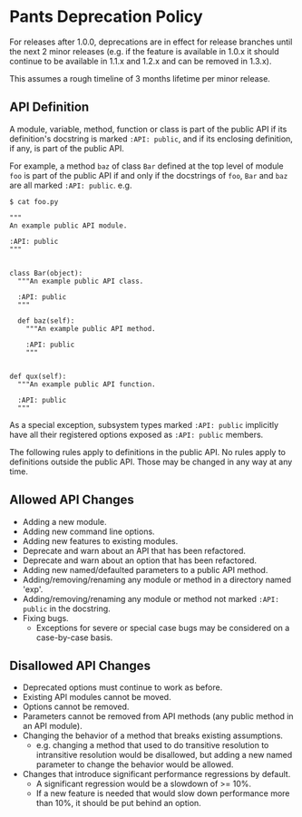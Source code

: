 Pants Deprecation Policy
========================

For releases after 1.0.0, deprecations are in effect for release branches until the next 2 minor releases (e.g. if the feature is available in 1.0.x it should continue to be available in 1.1.x and 1.2.x and can be removed in 1.3.x).

This assumes a rough timeline of 3 months lifetime per minor release.

API Definition
--------------

A module, variable, method, function or class is part of the public API if its definition's docstring is marked `:API: public`, and if its enclosing definition, if any, is part of the public API.

For example, a method `baz` of class `Bar` defined at the top level of module `foo` is part of the public API if and only if the docstrings of `foo`, `Bar` and `baz` are all marked `:API: public`. e.g.

    $ cat foo.py

    """
    An example public API module.

    :API: public
    """


    class Bar(object):
      """An example public API class.

      :API: public
      """

      def baz(self):
        """An example public API method.

        :API: public
        """


    def qux(self):
      """An example public API function.

      :API: public
      """

As a special exception, subsystem types marked `:API: public` implicitly have all their registered options exposed as `:API: public` members.

The following rules apply to definitions in the public API. No rules apply to definitions outside the public API. Those may be changed in any way at any time.

Allowed API Changes
-------------------

- Adding a new module.
- Adding new command line options.
- Adding new features to existing modules.
- Deprecate and warn about an API that has been refactored.
- Deprecate and warn about an option that has been refactored.
- Adding new named/defaulted parameters to a public API method.
- Adding/removing/renaming any module or method in a directory named 'exp'.
- Adding/removing/renaming any module or method not marked `:API: public` in the docstring.
- Fixing bugs.
  - Exceptions for severe or special case bugs may be considered on a case-by-case basis.

Disallowed API Changes
----------------------

- Deprecated options must continue to work as before.
- Existing API modules cannot be moved.
- Options cannot be removed.
- Parameters cannot be removed from API methods (any public method in an API module).
- Changing the behavior of a method that breaks existing assumptions.
  - e.g. changing a method that used to do transitive resolution to intransitive resolution would be disallowed, but adding a new named parameter to change the behavior would be allowed.
- Changes that introduce significant performance regressions by default.
  - A significant regression would be a slowdown of >= 10%.
  - If a new feature is needed that would slow down performance more than 10%, it should be put behind an option.
